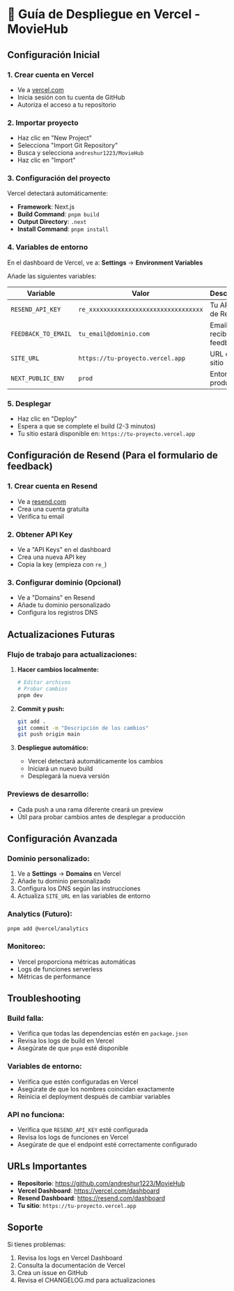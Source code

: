 # 🚀 Guía de Despliegue en Vercel - MovieHub

## Configuración Inicial

### 1. Crear cuenta en Vercel
- Ve a [vercel.com](https://vercel.com)
- Inicia sesión con tu cuenta de GitHub
- Autoriza el acceso a tu repositorio

### 2. Importar proyecto
- Haz clic en "New Project"
- Selecciona "Import Git Repository"
- Busca y selecciona `andreshur1223/MovieHub`
- Haz clic en "Import"

### 3. Configuración del proyecto
Vercel detectará automáticamente:
- **Framework**: Next.js
- **Build Command**: `pnpm build`
- **Output Directory**: `.next`
- **Install Command**: `pnpm install`

### 4. Variables de entorno
En el dashboard de Vercel, ve a:
**Settings** → **Environment Variables**

Añade las siguientes variables:

| Variable | Valor | Descripción |
|----------|-------|-------------|
| `RESEND_API_KEY` | `re_xxxxxxxxxxxxxxxxxxxxxxxxxxxxxxxx` | Tu API key de Resend |
| `FEEDBACK_TO_EMAIL` | `tu_email@dominio.com` | Email donde recibir feedback |
| `SITE_URL` | `https://tu-proyecto.vercel.app` | URL de tu sitio |
| `NEXT_PUBLIC_ENV` | `prod` | Entorno de producción |

### 5. Desplegar
- Haz clic en "Deploy"
- Espera a que se complete el build (2-3 minutos)
- Tu sitio estará disponible en: `https://tu-proyecto.vercel.app`

## Configuración de Resend (Para el formulario de feedback)

### 1. Crear cuenta en Resend
- Ve a [resend.com](https://resend.com)
- Crea una cuenta gratuita
- Verifica tu email

### 2. Obtener API Key
- Ve a "API Keys" en el dashboard
- Crea una nueva API key
- Copia la key (empieza con `re_`)

### 3. Configurar dominio (Opcional)
- Ve a "Domains" en Resend
- Añade tu dominio personalizado
- Configura los registros DNS

## Actualizaciones Futuras

### Flujo de trabajo para actualizaciones:

1. **Hacer cambios localmente:**
   ```bash
   # Editar archivos
   # Probar cambios
   pnpm dev
   ```

2. **Commit y push:**
   ```bash
   git add .
   git commit -m "Descripción de los cambios"
   git push origin main
   ```

3. **Despliegue automático:**
   - Vercel detectará automáticamente los cambios
   - Iniciará un nuevo build
   - Desplegará la nueva versión

### Previews de desarrollo:
- Cada push a una rama diferente creará un preview
- Útil para probar cambios antes de desplegar a producción

## Configuración Avanzada

### Dominio personalizado:
1. Ve a **Settings** → **Domains** en Vercel
2. Añade tu dominio personalizado
3. Configura los DNS según las instrucciones
4. Actualiza `SITE_URL` en las variables de entorno

### Analytics (Futuro):
```bash
pnpm add @vercel/analytics
```

### Monitoreo:
- Vercel proporciona métricas automáticas
- Logs de funciones serverless
- Métricas de performance

## Troubleshooting

### Build falla:
- Verifica que todas las dependencias estén en `package.json`
- Revisa los logs de build en Vercel
- Asegúrate de que `pnpm` esté disponible

### Variables de entorno:
- Verifica que estén configuradas en Vercel
- Asegúrate de que los nombres coincidan exactamente
- Reinicia el deployment después de cambiar variables

### API no funciona:
- Verifica que `RESEND_API_KEY` esté configurada
- Revisa los logs de funciones en Vercel
- Asegúrate de que el endpoint esté correctamente configurado

## URLs Importantes

- **Repositorio**: https://github.com/andreshur1223/MovieHub
- **Vercel Dashboard**: https://vercel.com/dashboard
- **Resend Dashboard**: https://resend.com/dashboard
- **Tu sitio**: `https://tu-proyecto.vercel.app`

## Soporte

Si tienes problemas:
1. Revisa los logs en Vercel Dashboard
2. Consulta la documentación de Vercel
3. Crea un issue en GitHub
4. Revisa el CHANGELOG.md para actualizaciones
